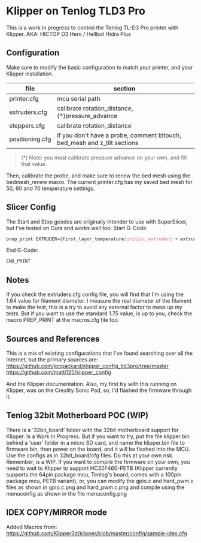 # Klipper on Tenlog TLD3 Pro
This is a work in progress to control the Tenlog TL-D3 Pro printer with Klipper.
AKA: HICTOP D3 Hero / Hellbot Hidra Plus

## Configuration
Make sure to modify the basic configuration to match your printer, and your Klipper installation.

| file | section |
| ------ | ------ |
| printer.cfg | mcu serial path |
|extruders.cfg| calibrate rotation_distance, (*)pressure_advance
|steppers.cfg|calibrate rotation_distance|
|positioning.cfg|if you don't have a probe, comment bltouch, bed_mesh and z_tilt sections|
> (*) Note: you must calibrate pressure advance on your own, and fill that value.

Then, calibrate the probe, and make sure to renew the bed mesh using the bedmesh_renew macro.
The current printer.cfg has my saved bed mesh for 50, 60 and 70 temperature settings. 

## Slicer Config
The Start and Stop gcodes are originally intender to use with SuperSlicer, but I've tested on Cura and works well too:
Start G-Code
```sh
prep_print EXTRUDER={first_layer_temperature[initial_extruder] + extruder_temperature_offset[initial_extruder]} BED={first_layer_bed_temperature} CHAMBER={chamber_temperature} FILAMENT={filament_type} COUNT={total_layer_count} TOOLS={total_toolchanges} NUM=1;Load print settings
```

End G-Code:
```sh
END_PRINT
```

## Notes
If you check the extruders.cfg config file, you will find that I'm using the 1.64 value for filament diameter. I measure the real diameter of the filament to make the test, this is a try to avoid any external factor to mess up my tests. But if you want to use the standard 1.75 value, is up to you, check the macro PREP_PRINT at the macros.cfg file too.

## Sources and References
This is a mix of existing configurations that I've found searching over all the Internet, but the primary sources are:
https://github.com/jonpackard/klipper_config_tld3pro/tree/master
https://github.com/matti125/klipper_config

And the Klipper documentation.
Also, my first try with this running on Klipper, was on the Creality Sonic Pad, so, I'd flashed the firmware through it.


## Tenlog 32bit Motherboard POC (WIP)
There is a '32bit_board' folder with the 32bit motherboard support for Klipper. Is a Work In Progress. But if you want to try, put the file klipper.bin behind a 'user' folder in a micro SD card, and name the klipper.bin file to firmware.bin, then power on the board, and it will be flashed into the MCU. Use the configs as in 32bit_board/cfg files. Do this at your own risk. Remember, is a WIP.
If you want to compile the firmware on your own, you need to wait to Klipper to support HC32F460-PETB (Klipper currently supports the 64pin package mcu, Tenlog's board, comes with a 100pin package mcu, PETB variant), or, you can modify the gpio.c and hard_pwm.c files as shown in gpio.c.png and hard_pwm.c.png and compile using the menuconfig as shown in the file menuconfig.png

## IDEX COPY/MIRROR mode
Added Macros from: https://github.com/Klipper3d/klipper/blob/master/config/sample-idex.cfg
